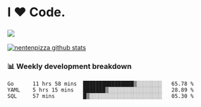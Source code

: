 # I ❤️ Code.

### ![](http://img.shields.io/badge/Go-language-blue?style=for-the-badge&logo=appveyor)
[![nentenpizza github stats](https://github-readme-stats.vercel.app/api?username=nentenpizza&count_private=true)](https://github.com/anuraghazra/github-readme-stats)

### 📊 Weekly development breakdown

<!--START_SECTION:waka-->
```text
Go      11 hrs 58 mins  ████████████████▒░░░░░░░░   65.78 % 
YAML    5 hrs 15 mins   ███████▒░░░░░░░░░░░░░░░░░   28.89 % 
SQL     57 mins         █▒░░░░░░░░░░░░░░░░░░░░░░░   05.30 % 
```
<!--END_SECTION:waka-->

